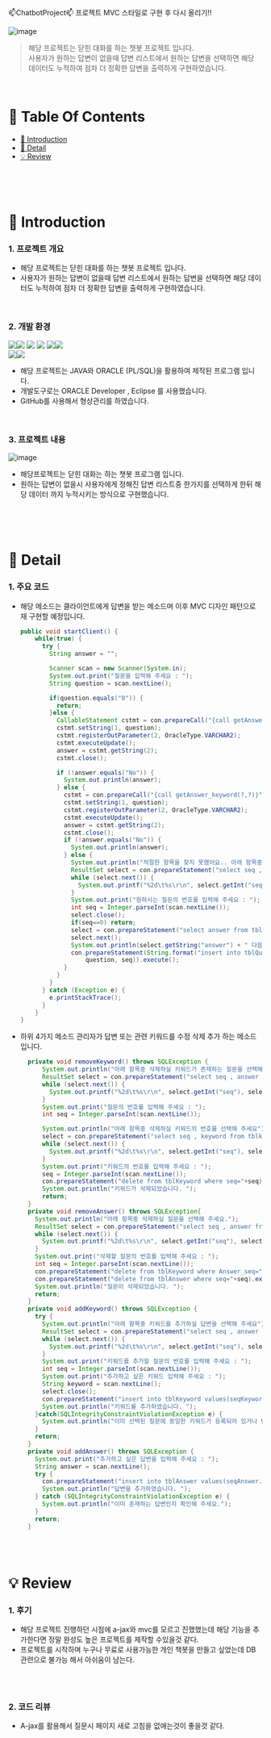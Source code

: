 📫ChatbotProject📫 프로젝트 MVC 스타일로 구현 후 다시 올리기!!

![image](https://user-images.githubusercontent.com/85034286/148794182-2e359ec5-8c55-4b5a-946b-dcf14ee25c63.png)

>  해당 프로젝트는 닫힌 대화를 하는 챗봇 프로젝트 입니다. <br />
>  사용자가 원하는 답변이 없을때 답변 리스트에서 원하는 답변을 선택하면 해당 데이터도 누적하여 점차 더 정확한 답변을 출력하게 구현하였습니다. <br />

<br />

# 📌 Table Of Contents
* [📖 Introduction](#-introduction)
* [🔎 Detail](#-detail)
* [💡 Review](#-review)

<br />
<br />
<br />



# 📖 Introduction
### 1. 프로젝트 개요
* 해당 프로젝트는 닫힌 대화를 하는 챗봇 프로젝트 입니다.
* 사용자가 원하는 답변이 없을때 답변 리스트에서 원하는 답변을 선택하면 해당 데이터도 누적하여 점차 더 정확한 답변을 출력하게 구현하였습니다.
<br />

### 2. 개발 환경
<img src="https://img.shields.io/badge/java-007396?style=for-the-badge&logo=java&logoColor=white"><img src="https://img.shields.io/badge/html5-E34F26?style=for-the-badge&logo=html5&logoColor=white"> 
  <img src="https://img.shields.io/badge/css-1572B6?style=for-the-badge&logo=css3&logoColor=white"> 
  <img src="https://img.shields.io/badge/javascript-F7DF1E?style=for-the-badge&logo=javascript&logoColor=black"> 
  <img src="https://img.shields.io/badge/jquery-0769AD?style=for-the-badge&logo=jquery&logoColor=white"><img src="https://img.shields.io/badge/oracle-F80000?style=for-the-badge&logo=oracle&logoColor=white"><br/><img src="https://img.shields.io/badge/eclipse ide-2C2255?style=for-the-badge&logo=eclipseide&logoColor=white"><img src="https://img.shields.io/badge/github-181717?style=for-the-badge&logo=github&logoColor=white">
* 해당 프로젝트는 JAVA와 ORACLE (PL/SQL)을 활용하여 제작된 프로그램 입니다.
* 개발도구로는 ORACLE Developer , Eclipse 를 사용했습니다.
* GitHub를 사용해서 형상관리를 하였습니다.
<br />

### 3. 프로젝트 내용
![image](https://user-images.githubusercontent.com/85034286/148794182-2e359ec5-8c55-4b5a-946b-dcf14ee25c63.png)
* 해당프로젝트는 닫힌 대화는 하는 챗봇 프로그램 입니다.
* 원하는 답변이 없을시 사용자에게 정해진 답변 리스트중 한가지를 선택하게 한뒤 해당 데이터 까지 누적시키는 방식으로 구현했습니다.

<br />
<br />
<br />


# 🔎 Detail
### 1. 주요 코드
* 해당 메소드는 클라이언트에게 답변을 받는 메소드며 이후 MVC 디자인 패턴으로 재 구현할 예정입니다.
    ```java
    public void startClient() {
        while(true) {
          try {
            String answer = "";

            Scanner scan = new Scanner(System.in);
            System.out.print("질문을 입력해 주세요 : ");
            String question = scan.nextLine();

            if(question.equals("0")) {
              return;
            }else {
              CallableStatement cstmt = con.prepareCall("{call getAnswer(?,?)}");
              cstmt.setString(1, question);
              cstmt.registerOutParameter(2, OracleType.VARCHAR2);
              cstmt.executeUpdate();
              answer = cstmt.getString(2);
              cstmt.close();

              if (!answer.equals("No")) {
                System.out.println(answer);
              } else {
                cstmt = con.prepareCall("{call getAnswer_keyword(?,?)}");
                cstmt.setString(1, question);
                cstmt.registerOutParameter(2, OracleType.VARCHAR2);
                cstmt.executeUpdate();
                answer = cstmt.getString(2);
                cstmt.close();
                if (!answer.equals("No")) {
                  System.out.println(answer);
                } else {
                  System.out.println("적절한 항목을 찾지 못했어요.. 아래 항목중 원하시는 답변을 선택해 주세요");
                  ResultSet select = con.prepareStatement("select seq , answer from tblAnswer").executeQuery();
                  while (select.next()) {
                    System.out.printf("%2d\t%s\r\n", select.getInt("seq"), select.getString("answer"));
                  }
                  System.out.print("원하시는 질문의 번호를 입력해 주세요 : ");
                  int seq = Integer.parseInt(scan.nextLine());
                  select.close();
                  if(seq==0) return;
                  select = con.prepareStatement("select answer from tblAnswer where seq=" + seq).executeQuery();
                  select.next();
                  System.out.println(select.getString("answer") + " 다음에는 더 완벽한 답변을 가져올께요!!");
                  con.prepareStatement(String.format("insert into tblQuestion values(seqQuestion.nextval,'%s',%d,0)",
                      question, seq)).execute();
                }
              }
            }
          } catch (Exception e) {
            e.printStackTrace();
          }
        }
    }
    ```
* 하위 4가지 메소드 관리자가 답변 또는 관련 키워드를 수정 삭제 추가 하는 메소드 입니다.
    ```java
      private void removeKeyword() throws SQLException {
          System.out.println("아래 항목중 삭제하실 키워드가 존재하는 질문을 선택해 주세요.");
          ResultSet select = con.prepareStatement("select seq , answer from tblAnswer").executeQuery();
          while (select.next()) {
            System.out.printf("%2d\t%s\r\n", select.getInt("seq"), select.getString("answer"));
          }
          System.out.print("질문의 번호를 입력해 주세요 : ");
          int seq = Integer.parseInt(scan.nextLine());

          System.out.println("아래 항목중 삭제하실 키워드의 번호를 선택해 주세요");
          select = con.prepareStatement("select seq , keyword from tblkeyword where answer_seq = "+seq).executeQuery();
          while (select.next()) {
            System.out.printf("%2d\t%s\r\n", select.getInt("seq"), select.getString("keyword"));
          }
          System.out.print("키워드의 번호를 입력해 주세요 : ");
          seq = Integer.parseInt(scan.nextLine());
          con.prepareStatement("delete from tblKeyword where seq="+seq).execute();
          System.out.println("키워드가 삭제되었습니다. ");
          return;
      }
      private void removeAnswer() throws SQLException{
        System.out.println("아래 항목중 삭제하실 질문을 선택해 주세요.");
        ResultSet select = con.prepareStatement("select seq , answer from tblAnswer").executeQuery();
        while (select.next()) {
          System.out.printf("%2d\t%s\r\n", select.getInt("seq"), select.getString("answer"));
        }
        System.out.print("삭제할 질문의 번호를 입력해 주세요 : ");
        int seq = Integer.parseInt(scan.nextLine());
        con.prepareStatement("delete from tblKeyword where Answer_seq="+seq).execute();
        con.prepareStatement("delete from tblAnswer where seq="+seq).execute();
        System.out.println("질문이 삭제되었습니다. ");
        return;
      }
      private void addKeyword() throws SQLException {
        try {
          System.out.println("아래 항목중 키워드를 추가하실 답변을 선택해 주세요");
          ResultSet select = con.prepareStatement("select seq , answer from tblAnswer").executeQuery();
          while (select.next()) {
            System.out.printf("%2d\t%s\r\n", select.getInt("seq"), select.getString("answer"));
          }
          System.out.print("키워드를 추가할 질문의 번호를 입력해 주세요 : ");
          int seq = Integer.parseInt(scan.nextLine());
          System.out.print("추가하고 싶은 키워드 입력해 주세요 : ");
          String keyword = scan.nextLine();
          select.close();
          con.prepareStatement("insert into tblKeyword values(seqKeyword.nextval,'"+keyword+"',"+seq+")").execute();
          System.out.println("키워드를 추가하였습니다. ");
        }catch(SQLIntegrityConstraintViolationException e) {
          System.out.println("이미 선택된 질문에 동일한 키워드가 등록되어 있거나 번호를 잘못 입력하였습니다.");
        }
        return;
      }
      private void addAnswer() throws SQLException {
        System.out.print("추가하고 싶은 답변을 입력해 주세요 : ");
        String answer = scan.nextLine();
        try {
          con.prepareStatement("insert into tblAnswer values(seqAnswer.nextval,'"+answer+"')").execute();
          System.out.println("답변을 추가하였습니다. ");
        } catch (SQLIntegrityConstraintViolationException e) {
          System.out.println("이미 존재하는 답변인지 확인해 주세요.");
        }
        return;
      }
    ```
    
<br />
<br />

# 💡 Review
### 1. 후기
* 해당 프로젝트 진행하던 시점에 a-jax와 mvc를 모르고 진했했는데 해당 기능을 추가한다면 정말 완성도 높은 프로젝트를 제작할 수있을것 같다.
* 프로젝트를 시작하며 누구나 무료로 사용가능한 개인 책봇을 만들고 싶었는데 DB 관련으로 불가능 해서 아쉬움이 남는다.

<br />
<br />

### 2. 코드 리뷰
* A-jax를 활용해서 질문시 페이지 새로 고침을 없애는것이 좋을것 같다.

<br />
<br />
<br />
